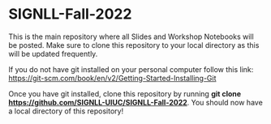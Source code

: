 # SIGNLL-Fall-2022

This is the main repository where all Slides and Workshop Notebooks will be posted. Make sure to clone this repository to your local directory as this will be updated frequently.

If you do not have git installed on your personal computer follow this link: https://git-scm.com/book/en/v2/Getting-Started-Installing-Git

Once you have git installed, clone this repository by running 
                                          **git clone https://github.com/SIGNLL-UIUC/SIGNLL-Fall-2022**. 
You should now have a local directory of this repository!

